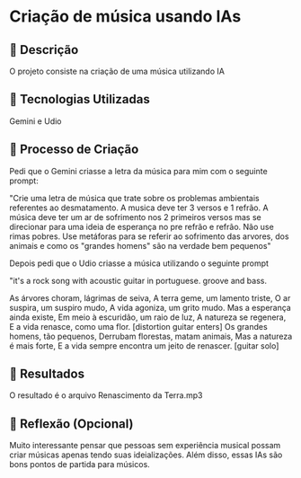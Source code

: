 # Criação de música usando IAs

## 📒 Descrição
O projeto consiste na criação de uma música utilizando IA

## 🤖 Tecnologias Utilizadas
Gemini e Udio

## 🧐 Processo de Criação
Pedi que o Gemini criasse a letra da música para mim com o seguinte prompt:

"Crie uma letra de música que trate sobre os problemas ambientais referentes ao desmatamento. A musica deve ter 3 versos e 1 refrão. A música deve ter um ar de sofrimento nos 2 primeiros versos mas se direcionar para uma ideia de esperança no pre refrão e refrão. Não use rimas pobres. Use metáforas para se referir ao sofrimento das arvores, dos animais e como os "grandes homens" são na verdade bem pequenos"

Depois pedi que o Udio criasse a música utilizando o seguinte prompt

"it's a rock song with acoustic guitar in portuguese. groove and bass.

As árvores choram, lágrimas de seiva, A terra geme, um lamento triste, O ar suspira, um suspiro mudo, A vida agoniza, um grito mudo.
Mas a esperança ainda existe, Em meio à escuridão, um raio de luz, A natureza se regenera, E a vida renasce, como uma flor.
[distortion guitar enters]
Os grandes homens, tão pequenos, Derrubam florestas, matam animais, Mas a natureza é mais forte, E a vida sempre encontra um jeito de renascer.
[guitar solo]

## 🚀 Resultados
O resultado é o arquivo Renascimento da Terra.mp3 

## 💭 Reflexão (Opcional)
Muito interessante pensar que pessoas sem experiência musical possam criar músicas apenas tendo suas ideializações. Além disso, essas IAs são bons pontos de partida para músicos.